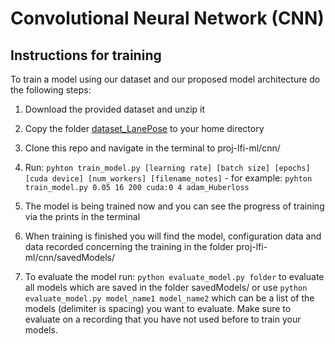 #  Convolutional Neural Network (CNN)

## Instructions for training

To train a model using our dataset and our proposed model architecture do the following steps:

1. Download the provided dataset and unzip it

1. Copy the folder [dataset_LanePose](../data_sets/) to your home directory

1. Clone this repo and navigate in the terminal to proj-lfi-ml/cnn/

1. Run: `pyhton train_model.py [learning rate] [batch size] [epochs] [cuda device] [num_workers] [filename_notes]`  - for example: `pyhton train_model.py 0.05 16 200 cuda:0 4 adam_Huberloss`
    
1. The model is being trained now and you can see the progress of training via the prints in the terminal

1. When training is finished you will find the model, configuration data and data recorded concerning the training in the folder proj-lfi-ml/cnn/savedModels/

1. To evaluate the model run: `python evaluate_model.py folder` to evaluate all models which are saved in the folder savedModels/ or use `python evaluate_model.py model_name1 model_name2` which can be a list of the models (delimiter is spacing) you want to evaluate. Make sure to evaluate on a recording that you have not used before to train your models.
